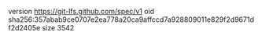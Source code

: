 version https://git-lfs.github.com/spec/v1
oid sha256:357abab9ce0707e2ea778a20ca9affccd7a928809011e829f2d9671df2d2405e
size 3542
